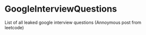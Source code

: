 # GoogleInterviewQuestions
List of all leaked google interview questions (Annoymous post from leetcode)
